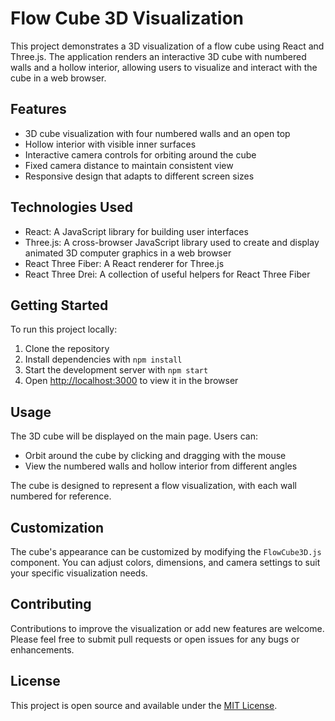 # Flow Cube 3D Visualization

This project demonstrates a 3D visualization of a flow cube using React and Three.js. The application renders an interactive 3D cube with numbered walls and a hollow interior, allowing users to visualize and interact with the cube in a web browser.

## Features

- 3D cube visualization with four numbered walls and an open top
- Hollow interior with visible inner surfaces
- Interactive camera controls for orbiting around the cube
- Fixed camera distance to maintain consistent view
- Responsive design that adapts to different screen sizes

## Technologies Used

- React: A JavaScript library for building user interfaces
- Three.js: A cross-browser JavaScript library used to create and display animated 3D computer graphics in a web browser
- React Three Fiber: A React renderer for Three.js
- React Three Drei: A collection of useful helpers for React Three Fiber

## Getting Started

To run this project locally:

1. Clone the repository
2. Install dependencies with `npm install`
3. Start the development server with `npm start`
4. Open [http://localhost:3000](http://localhost:3000) to view it in the browser

## Usage

The 3D cube will be displayed on the main page. Users can:

- Orbit around the cube by clicking and dragging with the mouse
- View the numbered walls and hollow interior from different angles

The cube is designed to represent a flow visualization, with each wall numbered for reference.

## Customization

The cube's appearance can be customized by modifying the `FlowCube3D.js` component. You can adjust colors, dimensions, and camera settings to suit your specific visualization needs.

## Contributing

Contributions to improve the visualization or add new features are welcome. Please feel free to submit pull requests or open issues for any bugs or enhancements.

## License

This project is open source and available under the [MIT License](LICENSE).
